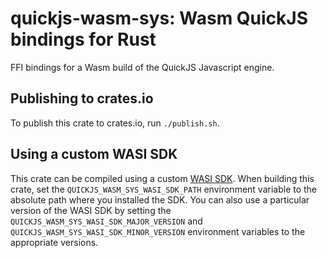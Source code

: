 # quickjs-wasm-sys: Wasm QuickJS bindings for Rust

FFI bindings for a Wasm build of the QuickJS Javascript engine.

## Publishing to crates.io

To publish this crate to crates.io, run `./publish.sh`.

## Using a custom WASI SDK

This crate can be compiled using a custom [WASI SDK](https://github.com/WebAssembly/wasi-sdk). When building this crate, set the `QUICKJS_WASM_SYS_WASI_SDK_PATH` environment variable to the absolute path where you installed the SDK. You can also use a particular version of the WASI SDK by setting the `QUICKJS_WASM_SYS_WASI_SDK_MAJOR_VERSION` and `QUICKJS_WASM_SYS_WASI_SDK_MINOR_VERSION` environment variables to the appropriate versions.
